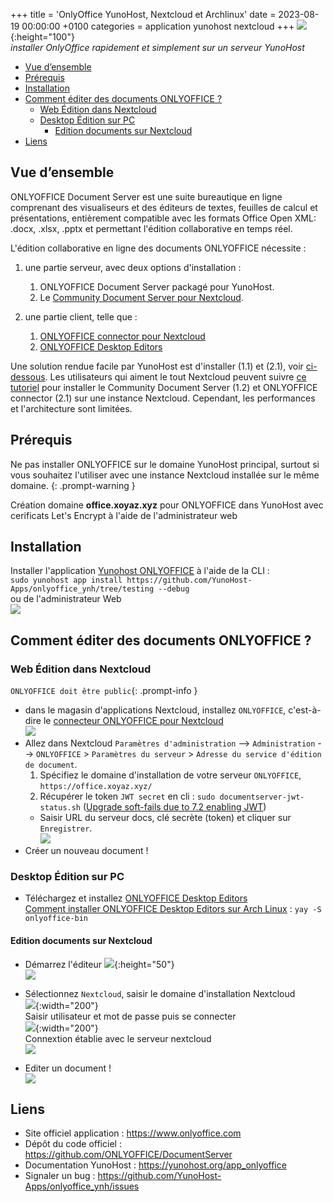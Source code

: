 +++
title = 'OnlyOffice YunoHost, Nextcloud et Archlinux'
date = 2023-08-19 00:00:00 +0100
categories = application yunohost nextcloud
+++
![](onlyoffice-logo.png){:height="100"}  
*installer OnlyOffice rapidement et simplement sur un serveur YunoHost*

- [Vue d’ensemble](#vue-d’ensemble)
- [Prérequis](#prérequis)
- [Installation](#installation)
- [Comment éditer des documents ONLYOFFICE ?](#comment-éditer-des-documents-onlyoffice-)
    - [Web Édition dans Nextcloud](#web-édition-dans-nextcloud)
    - [Desktop Édition sur PC](#desktop-édition-sur-pc)
        - [Edition documents sur Nextcloud](#edition-documents-sur-nextcloud)
- [Liens](#liens)

## Vue d’ensemble

ONLYOFFICE Document Server est une suite bureautique en ligne comprenant des visualiseurs et des éditeurs de textes, feuilles de calcul et présentations, entièrement compatible avec les formats Office Open XML: .docx, .xlsx, .pptx et permettant l'édition collaborative en temps réel.

L'édition collaborative en ligne des documents ONLYOFFICE nécessite :
1. une partie serveur, avec deux options d'installation :
    1. ONLYOFFICE Document Server packagé pour YunoHost.
    2. Le [Community Document Server pour Nextcloud](https://apps.nextcloud.com/apps/documentserver_community).

2. une partie client, telle que :
    1. [ONLYOFFICE connector pour Nextcloud](https://apps.nextcloud.com/apps/onlyoffice)
    2. [ONLYOFFICE Desktop Editors](https://www.onlyoffice.com/fr/download-desktop.aspx)

Une solution rendue facile par YunoHost est d'installer (1.1) et (2.1), voir [ci-dessous](https://github.com/YunoHost-Apps/onlyoffice_ynh/blob/master/README_fr.md#configuration-de-onlyoffice-server). Les utilisateurs qui aiment le tout Nextcloud peuvent suivre [ce tutoriel](https://github.com/YunoHost-Apps/nextcloud_ynh/blob/master/README_fr.md#configurer-lint%C3%A9gration-donlyoffice) pour installer le Community Document Server (1.2) et ONLYOFFICE connector (2.1) sur une instance Nextcloud. Cependant, les performances et l'architecture sont limitées.

## Prérequis

Ne pas installer ONLYOFFICE sur le domaine YunoHost principal, surtout si vous souhaitez l'utiliser avec une instance Nextcloud installée sur le même domaine.
{: .prompt-warning }

Création domaine **office.xoyaz.xyz** pour ONLYOFFICE dans YunoHost avec cerificats Let's Encrypt à l'aide de l'administrateur web  

## Installation

Installer l'application [Yunohost ONLYOFFICE](https://github.com/YunoHost-Apps/onlyoffice_ynh) à l'aide de la CLI :  
`sudo yunohost app install https://github.com/YunoHost-Apps/onlyoffice_ynh/tree/testing --debug`  
ou de l'administrateur Web  
![](onlyoffice01.png)  

## Comment éditer des documents ONLYOFFICE ?

### Web Édition dans Nextcloud

`ONLYOFFICE doit être public`{: .prompt-info }

* dans le magasin d'applications Nextcloud, installez `ONLYOFFICE`, c'est-à-dire le [connecteur ONLYOFFICE pour Nextcloud](https://apps.nextcloud.com/apps/onlyoffice)   
![](onlyoffice02.png)
* Allez dans Nextcloud `Paramètres d'administration` --> `Administration` --> `ONLYOFFICE` > `Paramètres du serveur` > `Adresse du service d'édition de document`.
    1. Spécifiez le domaine d'installation de votre serveur `ONLYOFFICE`, `https://office.xoyaz.xyz/`
    2. Récupérer le token `JWT secret` en cli : `sudo documentserver-jwt-status.sh` ([Upgrade soft-fails due to 7.2 enabling JWT](https://github.com/YunoHost-Apps/onlyoffice_ynh/issues/84))
    *  Saisir URL du serveur docs, clé secrète (token) et cliquer sur `Enregistrer`.  
![](onlyoffice03.png)
* Créer un nouveau document !

### Desktop Édition sur PC

* Téléchargez et installez [ONLYOFFICE Desktop Editors](https://www.onlyoffice.com/fr/download-desktop.aspx)  
[Comment installer ONLYOFFICE Desktop Editors sur Arch Linux](https://www.onlyoffice.com/blog/fr/2022/06/comment-installer-onlyoffice-desktop-editors-sur-arch-linux) : `yay -S onlyoffice-bin`

#### Edition documents sur Nextcloud

* Démarrez l'éditeur ![](onlyoffice-editor.png){:height="50"}  
![](onlyoffice-editor01.png)  

* Sélectionnez `Nextcloud`, saisir le domaine d'installation Nextcloud  
![](onlyoffice-editor02.png){:width="200"}  
Saisir utilisateur et mot de passe puis se connecter  
![](onlyoffice-editor03.png){:width="200"}  
Connextion établie avec le serveur nextcloud  
![](onlyoffice-editor04.png)  
* Editer un document !  
![](document-short.png)

## Liens

* Site officiel application : <https://www.onlyoffice.com>
* Dépôt du code officiel : <https://github.com/ONLYOFFICE/DocumentServer>
* Documentation YunoHost : <https://yunohost.org/app_onlyoffice>
* Signaler un bug : <https://github.com/YunoHost-Apps/onlyoffice_ynh/issues>


